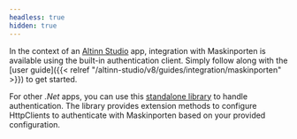 ```yaml
---
headless: true
hidden: true
---
```


In the context of an [Altinn Studio](/altinn-studio) app, integration with Maskinporten is available using the built-in authentication client. Simply follow along with the [user guide]({{< relref "/altinn-studio/v8/guides/integration/maskinporten" >}}) to get started.

For other _.Net_ apps, you can use this [standalone library](https://github.com/Altinn/altinn-apiclient-maskinporten) to handle authentication. The library provides extension methods to configure HttpClients to authenticate with Maskinporten based on your provided configuration.